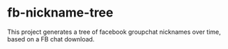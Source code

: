 # fb-nickname-tree
This project generates a tree of facebook groupchat nicknames over time, based on a FB chat download.
